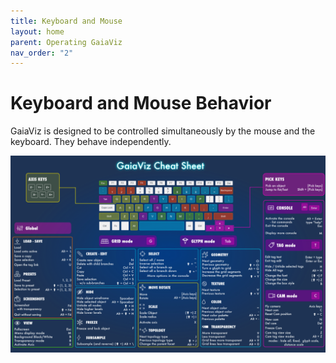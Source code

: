 ```yaml
---
title: Keyboard and Mouse
layout: home
parent: Operating GaiaViz
nav_order: "2"
---
```

# Keyboard and Mouse Behavior
GaiaViz is designed to be controlled simultaneously by the mouse and the keyboard. They behave independently.

![](/assets/images/Keyboard-tools.png)
